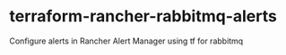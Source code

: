 # terraform-rancher-rabbitmq-alerts
Configure alerts in Rancher Alert Manager using tf for rabbitmq
